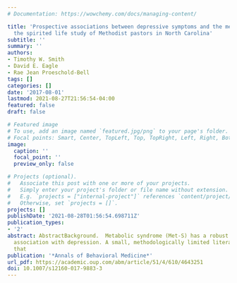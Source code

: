 ```yaml
---
# Documentation: https://wowchemy.com/docs/managing-content/

title: 'Prospective associations between depressive symptoms and the metabolic syndrome:
  the spirited life study of Methodist pastors in North Carolina'
subtitle: ''
summary: ''
authors:
- Timothy W. Smith
- David E. Eagle
- Rae Jean Proeschold-Bell
tags: []
categories: []
date: '2017-08-01'
lastmod: 2021-08-27T21:56:54-04:00
featured: false
draft: false

# Featured image
# To use, add an image named `featured.jpg/png` to your page's folder.
# Focal points: Smart, Center, TopLeft, Top, TopRight, Left, Right, BottomLeft, Bottom, BottomRight.
image:
  caption: ''
  focal_point: ''
  preview_only: false

# Projects (optional).
#   Associate this post with one or more of your projects.
#   Simply enter your project's folder or file name without extension.
#   E.g. `projects = ["internal-project"]` references `content/project/deep-learning/index.md`.
#   Otherwise, set `projects = []`.
projects: []
publishDate: '2021-08-28T01:56:54.698711Z'
publication_types:
- '2'
abstract: AbstractBackground.  Metabolic syndrome (Met-S) has a robust concurrent
  association with depression. A small, methodologically limited literature suggests
  that
publication: '*Annals of Behavioral Medicine*'
url_pdf: https://academic.oup.com/abm/article/51/4/610/4643251
doi: 10.1007/s12160-017-9883-3
---
```

